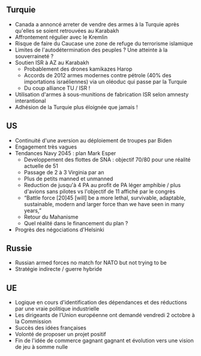 ## Turquie

- Canada a annoncé arreter de vendre des armes à la Turquie après qu'elles se soient retrouvées au Karabakh
- Affrontement régulier avec le Kremlin
- Risque de faire du Caucase une zone de refuge du terrorisme islamique
- Limites de l'autodétermination des peuples ? Une atteinte à la souverraineté ?
- Soutien ISR à AZ au Karabakh
  - Probablement des drones kamikazes Harop
  - Accords de 2012 armes modernes contre pétrole (40% des importations israéliennes) via un oléoduc qui passe par la Turquie
  - Du coup alliance TU / ISR !   
- Utilisation d'armes à sous-munitions de fabrication ISR selon amnesty interantional 
- Adhésion de la Turquie plus éloignée que jamais !

## US

- Continuité d'une aversion au déploiement de troupes par Biden
- Engagement très vagues
- Tendances Navy 2045 : plan Mark Esper
  - Developpement des flottes de SNA : objectif 70/80 pour une réalité actuelle de 51
  - Passage de 2 à 3 Virginia par an
  - Plus de petits manned et unmanned
  - Reduction de jusqu'à 4 PA au profit de PA léger amphibie / plus d'avions sans pilotes vs l'objectif de 11 affiché par le congrès
  - “Battle force [20]45 [will] be a more lethal, survivable, adaptable, sustainable, modern and larger force than we have seen in many years,”
  - Retour du Mahanisme 
  - Quel réalité dans le financement du plan ?
- Progrès des négociations d'Helsinki

## Russie

- Russian armed forces no match for NATO but not trying to be 
- Stratégie indirecte / guerre hybride
  
## UE

- Logique en cours d'identification des dépendances et des réductions par une vraie politique industrielle
- Les dirigeants de l’Union européenne ont demandé vendredi 2 octobre à la Commission 
- Succès des idées françaises
- Volonté de proposer un projet positif
- Fin de l'idée de commerce gagnant gagnant et évolution vers une vision de jeu à somme nulle
